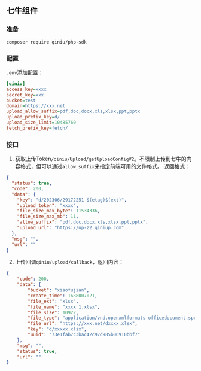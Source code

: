 ## 七牛组件

### 准备

```shell
composer require qiniu/php-sdk
```

### 配置

`.env`添加配置：
```ini
[qiniu]
access_key=xxxx
secret_key=xxx
bucket=test
domain=https://xxx.net
upload_allow_suffix=pdf,doc,docx,xls,xlsx,ppt,pptx
upload_prefix_key=d/
upload_size_limit=10485760
fetch_prefix_key=fetch/
```


### 接口

1. 获取上传Token`/qiniu/Upload/getUploadConfigV2`。不限制上传到七牛的内容格式，但可以通过`allow_suffix`来指定前端可用的文件格式。
返回格式：
```json
{
  "status": true,
  "code": 200,
  "data": {
    "key": "d/202306/29172251-$(etag)$(ext)",
    "upload_token": "xxxx",
    "file_size_max_byte": 11534336,
    "file_size_max_mb": 11,
    "allow_suffix": "pdf,doc,docx,xls,xlsx,ppt,pptx",
    "upload_url": "https://up-z2.qiniup.com"
  },
  "msg": "",
  "url": ""
}
```

2. 上传回调`qiniu/upload/callback`，返回内容：
```json
{
    "code": 200,
    "data": {
        "bucket": "xiaofujian",
        "create_time": 1688007021,
        "file_ext": "xlsx",
        "file_name": "xxxx 1.xlsx",
        "file_size": 10922,
        "file_type": "application/vnd.openxmlformats-officedocument.spreadsheetml.sheet",
        "file_url": "https://xxx.net/dxxxx.xlsx",
        "key": "d/xxxxx.xlsx",
        "uuid": "73e1fab7c3bac42c97d985b06910bbf7"
    },
    "msg": "",
    "status": true,
    "url": ""
}
```